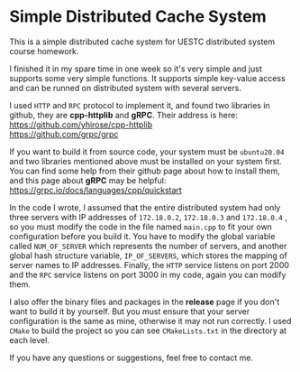 # Simple Distributed Cache System

This is a simple distributed cache system for UESTC distributed system course homework.

I finished it in my spare time in one week so it's very simple and just supports some very simple functions. It supports simple key-value access and can be runned on distributed system with several servers.

I used `HTTP` and `RPC` protocol to implement it, and found two libraries in github, they are **cpp-httplib** and **gRPC**. Their address is here:\
<https://github.com/yhirose/cpp-httplib>\
<https://github.com/grpc/grpc>

If you want to build it from source code, your system must be `ubuntu20.04` and two libraries mentioned above must be installed on your system first. You can find some help from their github page about how to install them, and this page about **gRPC** may be helpful:\
<https://grpc.io/docs/languages/cpp/quickstart>

In the code I wrote, I assumed that the entire distributed system had only three servers with IP addresses of `172.18.0.2`, `172.18.0.3` and `172.18.0.4` , so you must modify the code in the file named `main.cpp` to fit your own configuration before you build it. You have to modify the global variable called `NUM_OF_SERVER` which represents the number of servers, and another global hash structure variable, `IP_OF_SERVERS`, which stores the mapping of server names to IP addresses. Finally, the `HTTP` service listens on port 2000 and the `RPC` service listens on port 3000 in my code, again you can modify them.

I also offer the binary files and packages in the  **release** page if you don't want to build it by yourself. But you must ensure that your server configuration is the same as mine, otherwise it may not run correctly. I used `CMake` to build the project so you can see `CMakeLists.txt` in the directory at each level.

If you have any questions or suggestions, feel free to contact me.

